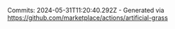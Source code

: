 Commits: 2024-05-31T11:20:40.292Z - Generated via https://github.com/marketplace/actions/artificial-grass
<br>
